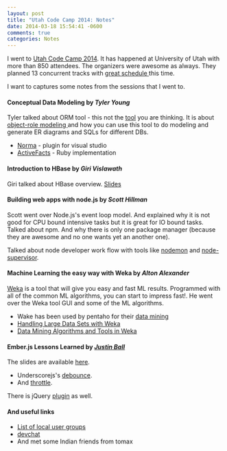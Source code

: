 ```yaml
---
layout: post
title: "Utah Code Camp 2014: Notes"
date: 2014-03-18 15:54:41 -0600
comments: true
categories: Notes
---
```


I went to [Utah Code Camp 2014](http://utahcodecamp.com/). It has happened at University of Utah with more than 850 attendees. The organizers were awesome as always. They planned 13 concurrent tracks with [great schedule ](/assets/posts/UTCCschedule2014.pdf) this time.

I want to captures some notes from the sessions that I went to.

#### Conceptual Data Modeling by *Tyler Young*
Tyler talked about ORM tool - this not the [tool](http://en.wikipedia.org/wiki/Object-relational_mapping) you are thinking. It is about [object-role modeling ](http://www.ormfoundation.org/) and how you can use this tool to do modeling and generate ER diagrams and SQLs for different DBs.

* [Norma](http://www.ormfoundation.org/files/10/default.aspx) - plugin for visual studio
* [ActiveFacts](http://dataconstellation.com/ActiveFacts/index.shtml) - Ruby implementation

#### Introduction to HBase by *Giri Vislawath*
Giri talked about HBase overview. [Slides](/assets/posts/introduction_to_hbase.pptx)


#### Building web apps with node.js by *Scott Hillman*
Scott went over Node.js's event loop model. And explained why it is not good for CPU bound intensive tasks but it is great for IO bound tasks.
Talked about npm. And why there is only one package manager (because they are awesome and no one wants yet an another one).

Talked about node developer work flow with tools like [nodemon](http://nodemon.io/) and [node-supervisor](https://github.com/isaacs/node-supervisor).

#### Machine Learning the easy way with Weka by *Alton Alexander*
[Weka](http://www.cs.waikato.ac.nz/ml/weka/) is a tool that will give you easy and fast ML results. Programmed with all of the common ML algorithms, you can start to impress fast!. He went over the Weka tool GUI and some of the ML algorithms.

* Wake has been used by pentaho for their [data mining](http://community.pentaho.com/projects/data-mining/)
* [Handling Large Data Sets with Weka](http://wiki.pentaho.com/display/DATAMINING/Handling+Large+Data+Sets+with+Weka)
* [Data Mining Algorithms and Tools in Weka](http://wiki.pentaho.com/display/DATAMINING/Data+Mining+Algorithms+and+Tools+in+Weka)


#### Ember.js Lessons Learned by *[Justin Ball](http://www.justinball.com)*
The slides are available [here](http://www.justinball.com/2014/03/12/emberjs-lessons-learned-so-far).

* Underscorejs's [debounce](http://underscorejs.org/#debounce). 
* And [throttle](http://underscorejs.org/#throttle).

There is jQuery [plugin](http://benalman.com/code/projects/jquery-throttle-debounce/examples/debounce/) as well.


#### And useful links

* [List of local user groups](/assets/posts/LocalUserGroupsFlyer.pdf)
* [devchat](http://www.freelancersshow.com/)
* And met some Indian friends from tomax

